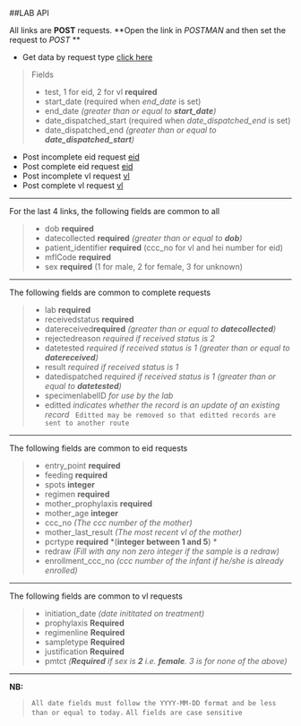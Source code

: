 ##LAB API

All links are **POST** requests.
**Open the link in *POSTMAN* and then set the request to *POST* ** 

- Get data by request type [click here](http://lab.test.nascop.org/api/function)
>Fields
> - test, 1 for eid, 2 for vl **required**
> - start_date (required when *end_date* is set)
> - end_date *(greater than or equal to **start_date**)*
> - date_dispatched_start (required when *date_dispatched_end* is set)
> - date_dispatched_end  *(greater than or equal to **date_dispatched_start**)*

- Post incomplete eid request [eid](http://lab.test.nascop.org/api/eid)
- Post complete eid request [eid](http://lab.test.nascop.org/api/eid_complete)
- Post incomplete vl request [vl](http://lab.test.nascop.org/api/vl)
- Post complete vl request [vl](http://lab.test.nascop.org/api/vl_complete)

---
For the last 4 links, the following fields are common to all
> - dob **required**
> - datecollected  **required**  *(greater than or equal to **dob**)*
> - patient_identifier  **required** (ccc_no for vl and hei number for eid)
> - mflCode  **required**
> - sex  **required** (1 for male, 2 for female, 3 for unknown)

---
The following fields are common to complete requests 
>- lab **required**
>- receivedstatus **required**
>- datereceived**required**  *(greater than or equal to **datecollected**)*
>- rejectedreason *required if received status is 2*
>- datetested *required if received status is 1*  *(greater than or equal to **datereceived**)*
>- result *required if received status is 1*
>- datedispatched *required if received status is 1*  *(greater than or equal to **datetested**)*
>- specimenlabelID *for use by the lab*
>- editted *indicates whether the record is an update of an existing record*
` Editted may be removed so that editted records are sent to another route`

---
The following fields are common to eid requests
> - entry_point **required**
> - feeding **required**
> - spots **integer**
> - regimen **required**
> - mother_prophylaxis **required**
> - mother_age **integer**
> - ccc_no *(The ccc number of the mother)*
> - mother_last_result *(The most recent vl of the mother)*
> - pcrtype  **required**  *(**integer between 1 and 5**) *
> - redraw *(Fill with any non zero integer if the sample is a redraw)*
> - enrollment_ccc_no *(ccc number of the infant if he/she is already enrolled)*

---
The following fields are common to vl requests
> - initiation_date *(date inititated on treatment)*
> - prophylaxis **Required**
> - regimenline **Required**
> - sampletype **Required**
> - justification **Required**
> - pmtct *(**Required** if sex is **2** i.e. **female**. 3 is for none of the above)*


---
**NB:**
> `All date fields must follow the YYYY-MM-DD format and be less than or equal to today.`
> `All fields are case sensitive`



